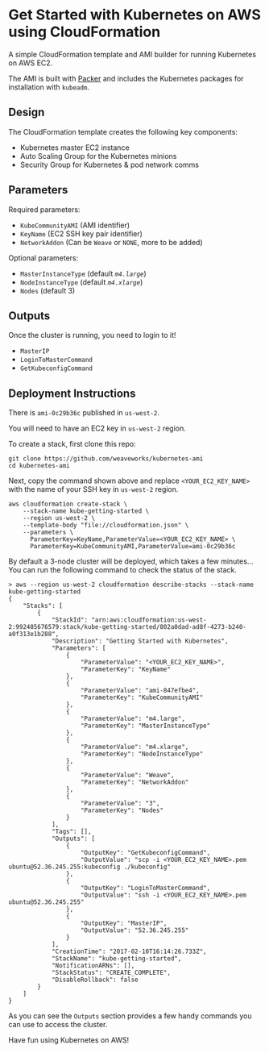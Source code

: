 # Get Started with Kubernetes on AWS using CloudFormation

A simple CloudFormation template and AMI builder for running Kubernetes on AWS EC2.

The AMI is built with [Packer](https://www.packer.io/) and includes the Kubernetes packages for installation with `kubeadm`.

## Design

The CloudFormation template creates the following key components:

- Kubernetes master EC2 instance
- Auto Scaling Group for the Kubernetes minions
- Security Group for Kubernetes & pod network comms

## Parameters

Required parameters:

- `KubeCommunityAMI` (AMI identifier)
- `KeyName` (EC2 SSH key pair identifier)
- `NetworkAddon` (Can be `Weave` or `NONE`, more to be added)

Optional parameters:

- `MasterInstanceType` (default _`m4.large`_)
- `NodeInstanceType` (default _`m4.xlarge`_)
- `Nodes` (default 3)

## Outputs

Once the cluster is running, you need to login to it!

- `MasterIP`
- `LoginToMasterCommand`
- `GetKubeconfigCommand`

## Deployment Instructions

There is `ami-0c29b36c` published in `us-west-2`.

You will need to have an EC2 key in `us-west-2` region.

To create a stack, first clone this repo:
```
git clone https://github.com/weaveworks/kubernetes-ami
cd kubernetes-ami
```

Next, copy the command shown above and replace `<YOUR_EC2_KEY_NAME>`
with the name of your SSH key in `us-west-2` region.

```
aws cloudformation create-stack \
    --stack-name kube-getting-started \
    --region us-west-2 \
    --template-body "file://cloudformation.json" \
    --parameters \
      ParameterKey=KeyName,ParameterValue=<YOUR_EC2_KEY_NAME> \
      ParameterKey=KubeCommunityAMI,ParameterValue=ami-0c29b36c
```

By default a 3-node cluster will be deployed, which takes a few minutes...
You can run the following command to check the status of the stack.

```
> aws --region us-west-2 cloudformation describe-stacks --stack-name kube-getting-started
{
    "Stacks": [
        {
            "StackId": "arn:aws:cloudformation:us-west-2:992485676579:stack/kube-getting-started/802a0dad-ad8f-4273-b240-a0f313e1b288",
            "Description": "Getting Started with Kubernetes",
            "Parameters": [
                {
                    "ParameterValue": "<YOUR_EC2_KEY_NAME>",
                    "ParameterKey": "KeyName"
                },
                {
                    "ParameterValue": "ami-847efbe4",
                    "ParameterKey": "KubeCommunityAMI"
                },
                {
                    "ParameterValue": "m4.large",
                    "ParameterKey": "MasterInstanceType"
                },
                {
                    "ParameterValue": "m4.xlarge",
                    "ParameterKey": "NodeInstanceType"
                },
                {
                    "ParameterValue": "Weave",
                    "ParameterKey": "NetworkAddon"
                },
                {
                    "ParameterValue": "3",
                    "ParameterKey": "Nodes"
                }
            ],
            "Tags": [],
            "Outputs": [
                {
                    "OutputKey": "GetKubeconfigCommand",
                    "OutputValue": "scp -i <YOUR_EC2_KEY_NAME>.pem ubuntu@52.36.245.255:kubeconfig ./kubeconfig"
                },
                {
                    "OutputKey": "LoginToMasterCommand",
                    "OutputValue": "ssh -i <YOUR_EC2_KEY_NAME>.pem ubuntu@52.36.245.255"
                },
                {
                    "OutputKey": "MasterIP",
                    "OutputValue": "52.36.245.255"
                }
            ],
            "CreationTime": "2017-02-10T16:14:26.733Z",
            "StackName": "kube-getting-started",
            "NotificationARNs": [],
            "StackStatus": "CREATE_COMPLETE",
            "DisableRollback": false
        }
    ]
}
```

As you can see the `Outputs` section provides a few handy commands you can use to access the cluster.

Have fun using Kubernetes on AWS!
